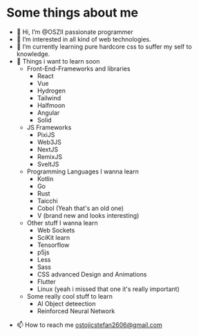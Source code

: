 <h1>Some things about me</h1>

- 👋 Hi, I’m @OSZII passionate programmer
- 👀 I’m interested in all kind of web technologies.
- 🌱 I’m currently learning pure hardcore css to suffer my self to knowledge.
- 🧮 Things i want to learn soon
  - Front-End-Frameworks and libraries
    - React
    - Vue
    - Hydrogen
    - Tailwind
    - Halfmoon
    - Angular
    - Solid
  - JS Frameworks
    - PixiJS
    - Web3JS
    - NextJS
    - RemixJS
    - SveltJS
  - Programming Languages I wanna learn
    - Kotlin
    - Go
    - Rust
    - Taicchi
    - Cobol (Yeah that's an old one)
    - V (brand new and looks interesting) 
  - Other stuff I wanna learn
    - Web Sockets
    - SciKit learn
    - Tensorflow
    - p5js
    - Less
    - Sass
    - CSS advanced Design and Animations
    - Flutter
    - Linux (yeah i missed that one it's really important)
  - Some really cool stuff to learn
    - AI Object deteection
    - Reinforced Neural Network
<!-- - 💞️ I’m looking to collaborate on ... -->
- 📫 How to reach me ostojicstefan2606@gmail.com

<!---
OSZII/OSZII is a ✨ special ✨ repository because its `README.md` (this file) appears on your GitHub profile.
You can click the Preview link to take a look at your changes.
--->
